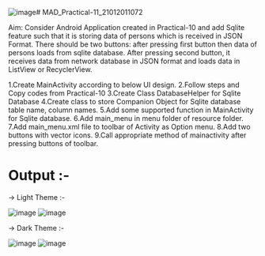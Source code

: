 ![image](https://github.com/Divy484/MAD_Practical-11_21012011072/assets/98522523/daf6e6b7-2024-4c59-b015-44c9a8dfbd41)# MAD_Practical-11_21012011072

Aim:
Consider Android Application created in Practical-10 and add Sqlite feature such that it is storing data of persons which is received in JSON Format. There should be two buttons: after pressing first button then data of persons loads from sqlite database. After pressing second button, it receives data from network database in JSON format and loads data in ListView or RecyclerView.

1.Create MainActivity according to below UI design.
2.Follow steps and Copy codes from Practical-10
3.Create Class DatabaseHelper for Sqlite Database
4.Create class to store Companion Object for Sqlite database table name, column names.
5.Add some supported function in MainActivity for Sqlite database.
6.Add main_menu in menu folder of resource folder.
7.Add main_menu.xml file to toolbar of Activity as Option menu.
8.Add two buttons with vector icons.
9.Call appropriate method of mainactivity after pressing buttons of toolbar.

# Output :-

-> Light Theme :- 

![image](https://github.com/Divy484/MAD_Practical-11_21012011072/assets/98522523/0ff2bd53-6143-4ecd-902d-75e28a8834f2)
![image](https://github.com/Divy484/MAD_Practical-11_21012011072/assets/98522523/06813d02-12ab-4137-9542-47adeacd7ab7)


-> Dark Theme :-

![image](https://github.com/Divy484/MAD_Practical-11_21012011072/assets/98522523/6c59398a-1a55-4c8c-9739-2b8b0cdec862)
![image](https://github.com/Divy484/MAD_Practical-11_21012011072/assets/98522523/6635856e-3460-42d6-b8d3-e1ab00c17776)
